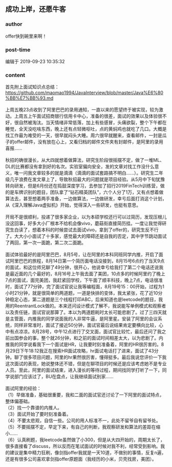 ## 成功上岸，还愿牛客
### author 
offer快到碗里来啊！
### post-time 

编辑于  2019-09-23 10:35:32
### content 
<div class="post-topic-des nc-post-content">
 <div>
  首先附上面试知识点总结：
  <a href="https://github.com/maomao1994/JavaInterview/blob/master/Java%E6%80%BB%E7%BB%93.md" target="_blank">
   https://github.com/maomao1994/JavaInterview/blob/master/Java%E6%80%BB%E7%BB%93.md
  </a>
  <br/>
 </div>
 <div>
  <br/>
 </div>
 <div>
  上周五晚23点收到了阿里巴巴的录用通知，一直以来的愿望终于被实现，较为激动。上周五上午面试招商银行信用卡中心，准备的很差，面试的效果以及体验很不好，很自然被淘汰。当天情绪非常低落，加上有些感冒，头痛欲裂，整个下午都在睡觉，全天没吃啥东西，晚上还有点轻微呕吐，点的黄焖鸡也就吃了几口。大概是找工作最为难受的一天，很早就闷头大睡。周六很早就醒来，查看邮件，一封是瓜子的offer邮件，没有放在心上，又看归档的邮件文件夹有封邮件，是阿里的录用喜报......
 </div>
 <div>
  <br/>
 </div>
 <div>
  秋招的确很漫长，从大四就想着做算法，研究生阶段很摇摆不定，做了一堆ML、DL的比赛都没有拿到好的名次。实验室偏向安全，发的文章对找工作没什么意义，唯一问我文章较多的就是滴滴（滴滴的面试套路搞不明白......）。研究生二年级几乎浪费在发文章上了，导致秋招最大的问题就是项目经验。从5月中下旬犹豫转向研发，但是6月份还在捣鼓深度学习，去参加了招行2019FinTech训练营，做的是车牌识别的题目，团队拿了“钻石精英团队”，六个人分了1万，又有点想着做算法去，甚至想着两手准备，一边做算法，一边做研发，幸亏后面打消这个计划，从《深入理解Java虚拟机》开始，觉得深入一些研发，也挺有意思。
 </div>
 <div>
  <br/>
 </div>
 <div>
  开局不是很顺利，投递了很多家企业，以为本硕学校还行可以过简历，发现压根儿没这回事，好多大小厂根本不给机会像vivo，蘑菇街直接简历挂。一度让我觉得研究生白读了，想着本科的时候尝试去面试vivo，拿到了offer的，研究生反不行了。大大小小面试了十多家，感觉最大的障碍还是自我的否定，其中字节跳动面试了两回，第一次一面跪，第二次二面跪。
 </div>
 <div>
  <br/>
 </div>
 <div>
  面试体验最好的是阿里巴巴，8月5号，让在阿里的本科同班同学内推，开启了面试阿里巴巴的旅程，8月14日第一个简历面电话没接到，8月15号6点约了当天9点的面试，和这位师兄聊了49分钟，很开心，他说幸亏给我打了第二个电话还说我是最近面的几个最好的，8月16号上午我去面了美团，10点多的时候阿里约了晚上7点的面试，面完美团，我赶紧回学校，下午面了顺丰科技，晚上7点，电话很准时，面试了77分钟，完了面试官说让我等编程面，8月19号15：00开始，过程为1小时21分钟，就是很简单的两道题，一道是快排的变体，我太紧张，花了近10分钟稳定心态，第二道题是三个线程打印ABC，后来知道也是leetcode的题目，我用的ReentrantLock做的。本来还问设计模式了解不，我说能写单例模式和观察者以及责任链，面试官说那算了。本以为两道题耗时太长可能悲剧了。过了三四天就是主管面，内推我的同学说面我的人非常牛逼，是阿里星。安装了阿里的会议系统，同样非常准时，面试了接近50分钟，面试官最后说结果肯定要横向比较，心中有点凉凉。8月28号，中午12点进行了交叉面，面试官比较忙，最后还问了我之前出国参会的事，整个就26分钟，和之前的面试时间相差太大，以为悲剧了。内推我的同学说看我下一个面试是HR，让我要时刻准备着，阿里的HR很厉害的。8月29日下午18:12我正在搜索HR面试攻略，hr面试电话打了进来，面试了43分钟。聊了很多项目问题，阿里的hr果然很厉害，懂得挺多。最后我说您评价一下我这次面试的表现，她说整体还不错，但是在聊项目的时候还是应该考虑她不是专业人员。至此，阿里的面试结束，进入漫长的等待过程，期间找同学打听了一下，同学说部门应该过了，BU在盘点，让我继续面试别家......
 </div>
 <div>
  <br/>
 </div>
 <div>
  面试阿里的经验：
 </div>
 <div>
  （1）早做准备，基础很重要，我和二面的面试官还讨论了一下阿里的面试特点，整体偏基础。
 </div>
 <div>
  （2）找一个靠谱的内推人。
 </div>
 <div>
  （3）面试开始了要时刻准备着。
 </div>
 <div>
  （4）不要太悲观，自信一些。公司的用人标准不一，此处不留爷自有留爷处。
 </div>
 <div>
  （5）不要摇摆不定，早定下来，有自己的判断，我观察研发和算法的差距在缩小......
 </div>
 （6）认真刷题，我leetcode虽然做了小300，但是从大四开始的，周期太长了，很多直接看了discuss，所以反而在笔试面试的时候对我不利，经常受到影响。我的建议是集中精力狂刷，像剑指offer我就是一天10道，不做别的事情，反复n遍，还是有很多公司喜欢拿剑指offer原题面（我经历的小米，贝壳找房，美团）。
</div>
